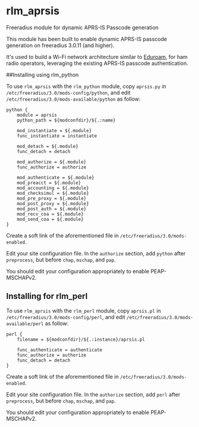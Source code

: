 # rlm_aprsis
Freeradius module for dynamic APRS-IS Passcode generation

This module has been built to enable dynamic APRS-IS passcode generation on freeradius 3.0.11 (and higher). 

It's used to build a Wi-Fi network architecture similar to [Eduroam](https://www.eduroam.org), for ham radio operators, leveraging the existing APRS-IS passcode authentication. 

##Installing using rlm_python

To use `rlm_aprsis` with the `rlm_python` module, copy `aprsis.py` in `/etc/freeradius/3.0/mods-config/python`, and edit `/etc/freeradius/3.0/mods-available/python` as follow:

```
python {
	module = aprsis
	python_path = ${modconfdir}/${.:name}

	mod_instantiate = ${.module}
	func_instantiate = instantiate

	mod_detach = ${.module}
	func_detach = detach

	mod_authorize = ${.module}
	func_authorize = authorize

	mod_authenticate = ${.module}
	mod_preacct = ${.module}
	mod_accounting = ${.module}
	mod_checksimul = ${.module}
	mod_pre_proxy = ${.module}
	mod_post_proxy = ${.module}
	mod_post_auth = ${.module}
	mod_recv_coa = ${.module}
	mod_send_coa = ${.module}
}
```
Create a soft link of the aforementioned file in `/etc/freeradius/3.0/mods-enabled`.

Edit your site configuration file. In the `authorize` section, add `python` after `preprocess`, but before `chap`, `mschap`, and `pap`.

You should edit your configuration appropriately to enable PEAP-MSCHAPv2.  

## Installing for rlm_perl

To use `rlm_aprsis` with the `rlm_perl` module, copy `aprsis.pl` in `/etc/freeradius/3.0/mods-config/perl`, and edit `/etc/freeradius/3.0/mods-available/perl` as follow:

```
perl {
	filename = ${modconfdir}/${.:instance}/aprsis.pl

	func_authenticate = authenticate
	func_authorize = authorize
	func_detach = detach
}
```
Create a soft link of the aforementioned file in `/etc/freeradius/3.0/mods-enabled`.

Edit your site configuration file. In the `authorize` section, add `perl` after `preprocess`, but before `chap`, `mschap`, and `pap`.

You should edit your configuration appropriately to enable PEAP-MSCHAPv2.  

